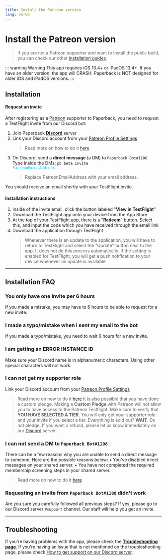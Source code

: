 ```yaml
---
title: Install the Patreon version
lang: en-US
---
```


# Install the Patreon version

> If you are not a Patreon supporter and want to install the public build, you can check our other [installation guides](/help/guides/getting-started).

::: warning Warning
This app requires iOS 13.4+ or iPadOS 13.4+. If you have an older version, the app will CRASH. Paperback is NOT designed for older iOS and iPadOS versions.
:::

## Installation
#### Request an invite
After registering as a [Patreon](https://www.patreon.com/FaizanDurrani) supporter to Paperback, you need to request a TestFlight invite from our Discord bot:

1. Join Paperback **[Discord](https://discord.gg/Ny83JV3)** server
1. Link your Discord account from your [Patreon Profile Settings](https://www.patreon.com/settings/profile)
   > Read more on how to do it [here](https://support.patreon.com/hc/en-us/articles/212052266-Get-my-Discord-role)
1. On Discord, send a **direct message** (a DM) to `Paperback Bot#1108`\
   Type inside the DMs: <code>pb beta invite <span style="color: #02c1ff">PatreonEmailAddress</span></code>
   > Replace PatreonEmailAddress with your email address.

You should receive an email shortly with your TestFlight invite.

#### Installation instructions
1. Inside of the invite email, click the button labeled "**View in TestFlight**"
1. Download the TestFlight app onto your device from the App Store
1. At the top of your TestFlight app, there is a "**Redeem**" button. Select this, and input the code which you have received through the email link
1. Download the application through TestFlight
   > Whenever there is an update to the application, you will have to return to TestFlight and select the "Update" button next to the app. It does not do this process automatically. If the setting is enabled for TestFlight, you will get a push notification to your device whenever an update is available

---

## Installation FAQ

### You only have one invite per 6 hours
If you made a mistake, you may have to 6 hours to be able to request for a new invite.

### I made a typo/mistake when I sent my email to the bot
If you made a typo/mistake, you need to wait 6 hours for a new invite.

### I am getting an ERROR INSTANCE ID 
Make sure your Discord name is in alphanumeric characters. Using other special characters will not work.

### I can not get my supporter role
 Link your Discord account from your [Patreon Profile Settings](https://www.patreon.com/settings/profile)
   > Read more on how to do it [here](https://support.patreon.com/hc/en-us/articles/212052266-Get-my-Discord-role)
It is also possible that you have done a custom pledge. Making a **Custom Pledge** with Patreon will not allow you to have access to the Patreon Testflight.
Make sure to verify that **YOU HAVE SELECTED A TIER**. You will only get your supporter role and your invite if you select a tier.
Everything is sold out? **WAIT**. Do not pledge.
If you want a refund, please let us know immediately on our [Discord](https://discord.gg/Ny83JV3) server.

### I can not send a DM to `Paperback Bot#1108`
There can be a few reasons why you are unable to send a direct message to someone. Here are the possible reasons below:
• You've disabled direct messages on your shared server.
• You have not completed the required membership screening steps in your shared server.
> Read more on how to do it [here](https://support.discord.com/hc/en-us/articles/360060145013)

### Requesting an invite from `Paperback Bot#1108` didn't work
Are you sure you carefully followed all previous steps?
If yes, please go to our Discord server `#support` channel. Our staff will help you get an invite.

---

## Troubleshooting
If you're having problems with the app, please check the **[Troubleshooting page](/help/faq/#troubleshooting)**. 
If you're having an issue that is not mentioned on the troubleshooting page, please check [How to get support on our Discord server](/help/guides/discord-support).
